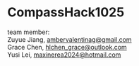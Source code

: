 # CompassHack1025
team member: 
<br />Zuyue Jiang, ambervalentinag@gmail.com
<br />Grace Chen, hlchen_grace@outlook.com
<br />Yusi Lei, maxinerea2024@hotmail.com
